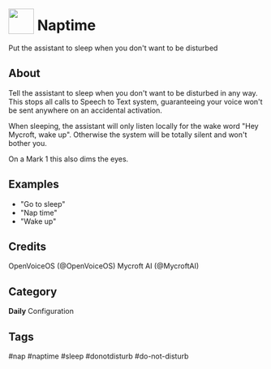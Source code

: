 # <img src='https://raw.githack.com/FortAwesome/Font-Awesome/master/svgs/solid/bed.svg' card_color='#22a7f0' width='50' height='50' style='vertical-align:bottom'/> Naptime
Put the assistant to sleep when you don't want to be disturbed

## About 
Tell the assistant to sleep when you don't want to be disturbed in any way.
This stops all calls to Speech to Text system, guaranteeing your voice won't
be sent anywhere on an accidental activation.

When sleeping, the assistant will only listen locally for the wake word "Hey Mycroft,
wake up". Otherwise the system will be totally silent and won't bother you.

On a Mark 1 this also dims the eyes.

## Examples 
* "Go to sleep"
* "Nap time"
* "Wake up"

## Credits
OpenVoiceOS (@OpenVoiceOS)
Mycroft AI (@MycroftAI)

## Category
**Daily**
Configuration

## Tags
#nap
#naptime
#sleep
#donotdisturb
#do-not-disturb
